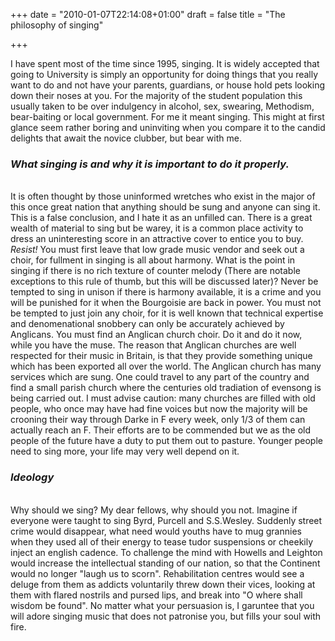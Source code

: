+++
date = "2010-01-07T22:14:08+01:00"
draft = false
title = "The philosophy of singing"

+++

<p>I have spent most of the time since 1995, singing. It is widely accepted that going to University is simply an opportunity for doing things that you really want to do and not have your parents, guardians, or house hold pets looking down their noses at you. For the majority of the student population this usually taken to be over indulgency in alcohol, sex, swearing, Methodism, bear-baiting or local government. For me it meant singing. This might at first glance seem rather boring and uninviting when you compare it to the candid delights that await the novice clubber, but bear with me.<!--more--><br /><h3><em>What singing is and why it is important to do it properly.</em></h3><br />It is often thought by those uninformed wretches who exist in the major of this once great nation that anything should be sung and anyone can sing it. This is a false conclusion, and I hate it as an unfilled can. There is a great wealth of material to sing but be warey, it is a common place activity to dress an uninteresting score in an attractive cover to entice you to buy. <em>Resist!</em> You must first leave that low grade music vendor and seek out a choir, for fullment in singing is all about harmony. What is the point in singing if there is no rich texture of counter melody (There are notable exceptions to this rule of thumb, but this will be discussed later)? Never be tempted to sing in unison if there is harmony available, it is a crime and you will be punished for it when the Bourgoisie are back in power. You must not be tempted to just join any choir, for it is well known that technical expertise and denomenational snobbery can only be accurately achieved by Anglicans. You must find an Anglican church choir. Do it and do it now, while you have the muse. The reason that Anglican churches are well respected for their music in Britain, is that they provide something unique which has been exported all over the world. The Anglican church has many services which are sung. One could travel to any part of the country and find a small parish church where the centuries old tradiation of evensong is being carried out. I must advise caution: many churches are filled with old people, who once may have had fine voices but now the majority will be crooning their way through Darke in F every week, only 1/3 of them can actually reach an F. Their efforts are to be commended but we as the old people of the future have a duty to put them out to pasture. Younger people need to sing more, your life may very well depend on it.<br /><h3><em>Ideology</em></h3><br />Why should we sing? My dear fellows, why should you not. Imagine if everyone were taught to sing Byrd, Purcell and S.S.Wesley. Suddenly street crime would disappear, what need would youths have to mug grannies when they used all of their energy to tease tudor suspensions or cheekily inject an english cadence. To challenge the mind with Howells and Leighton would increase the intellectual standing of our nation, so that the Continent would no longer "laugh us to scorn". Rehabilitation centres would see a deluge from them as addicts voluntarily threw down their vices, looking at them with flared nostrils and pursed lips, and break into "O where shall wisdom be found". No matter what your persuasion is, I garuntee that you will adore singing music that does not patronise you, but fills your soul with fire.</p>